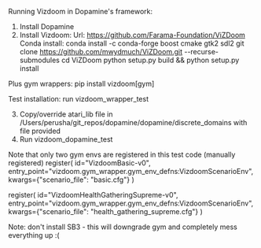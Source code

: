 Running Vizdoom in Dopamine's framework: 

1. Install Dopamine
2. Install Vizdoom:
Url: https://github.com/Farama-Foundation/ViZDoom
Conda install:
   conda install -c conda-forge boost cmake gtk2 sdl2
   git clone https://github.com/mwydmuch/ViZDoom.git --recurse-submodules
   cd ViZDoom
   python setup.py build && python setup.py install

Plus gym wrappers:
pip install vizdoom[gym]

Test installation: 
run vizdoom_wrapper_test

3. Copy/override atari_lib file in /Users/perusha/git_repos/dopamine/dopamine/discrete_domains with file provided 
4. Run vizdoom_dopamine_test

Note that only two gym envs are registered in this test code (manually registered)
   register(
   id="VizdoomBasic-v0",
   entry_point="vizdoom.gym_wrapper.gym_env_defns:VizdoomScenarioEnv",
   kwargs={"scenario_file": "basic.cfg"}
   )

   register(
   id="VizdoomHealthGatheringSupreme-v0",
   entry_point="vizdoom.gym_wrapper.gym_env_defns:VizdoomScenarioEnv",
   kwargs={"scenario_file": "health_gathering_supreme.cfg"}
   )

Note: don't install SB3 - this will downgrade gym and completely mess everything up :( 